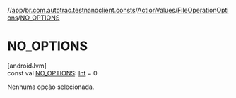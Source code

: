 //[app](../../../../index.md)/[br.com.autotrac.testnanoclient.consts](../../index.md)/[ActionValues](../index.md)/[FileOperationOptions](index.md)/[NO_OPTIONS](-n-o_-o-p-t-i-o-n-s.md)

# NO_OPTIONS

[androidJvm]\
const val [NO_OPTIONS](-n-o_-o-p-t-i-o-n-s.md): [Int](https://kotlinlang.org/api/latest/jvm/stdlib/kotlin/-int/index.html) = 0

Nenhuma opção selecionada.
